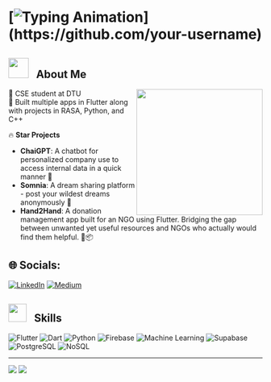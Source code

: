 # [![Typing Animation](https://readme-typing-svg.herokuapp.com?font=Fira+Code&size=32&duration=3000&pause=1000&color=00F7FF&center=false&vCenter=false&width=500&lines=Hey+there,+I'm+Anant.)](https://github.com/your-username)

<div align="center">
<!--   <img height="320" src="https://media.giphy.com/media/3o7TKUMaYwRa1aC1sY/giphy.gif" /> -->
</div>

## <img src="https://media.giphy.com/media/du3J3cXyzhj75IOgvA/giphy.gif" width="40px">&nbsp;&nbsp; About Me
<img align="right" src="https://media.giphy.com/media/qgQUggAC3Pfv687qPC/giphy.gif" width="250px">

💼 CSE student at DTU  
📱 Built multiple apps in Flutter along with projects in RASA, Python, and C++  

🔥 **Star Projects**  

- **ChaiGPT**: A chatbot for personalized company use to access internal data in a quick manner 🎯  
- **Somnia**: A dream sharing platform - post your wildest dreams anonymously 💭  
- **Hand2Hand**: A donation management app built for an NGO using Flutter. Bridging the gap between unwanted yet useful resources and NGOs who actually would find them helpful. 🤝📦  

## 🌐 Socials:

[![LinkedIn](https://img.shields.io/badge/LinkedIn-0A66C2?style=flat&logo=linkedin&logoColor=white)](https://www.linkedin.com/in/anant-singhal-linkdn/)
[![Medium](https://img.shields.io/badge/Medium-12100E?style=flat&logo=medium&logoColor=white)](https://medium.com/@anantsinghal807)

## <img src = "https://github-production-user-asset-6210df.s3.amazonaws.com/73993775/285126925-0b3a8bfe-ddfb-4c7f-93db-3517b0b6fe69.gif" width = 36px>&nbsp;&nbsp; Skills
![Flutter](https://img.shields.io/badge/Flutter-%2302569B.svg?style=for-the-badge&logo=Flutter&logoColor=white) 
![Dart](https://img.shields.io/badge/Dart-%230175C2.svg?style=for-the-badge&logo=Dart&logoColor=white) 
![Python](https://img.shields.io/badge/Python-%230257A1.svg?style=for-the-badge&logo=python&logoColor=white)
![Firebase](https://img.shields.io/badge/Firebase-%23039BE5.svg?style=for-the-badge&logo=firebase&logoColor=white)
![Machine Learning](https://img.shields.io/badge/Machine%20Learning-%23000000.svg?style=for-the-badge&logo=google&logoColor=white)
![Supabase](https://img.shields.io/badge/Supabase-%233ECF8E.svg?style=for-the-badge&logo=supabase&logoColor=white)
![PostgreSQL](https://img.shields.io/badge/PostgreSQL-%23316192.svg?style=for-the-badge&logo=postgresql&logoColor=white)
![NoSQL](https://img.shields.io/badge/NoSQL-%23E64135.svg?style=for-the-badge&logo=mongodb&logoColor=white)



---
[![](https://visitcount.itsvg.in/api?id=GithubAnant&icon=0&color=0)](https://visitcount.itsvg.in)
![](https://komarev.com/ghpvc/?username=GithubAnant&color=brightgreen&style=flat)

